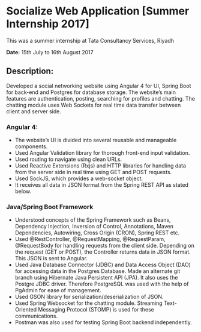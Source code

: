 # Socialize Web Application [Summer Internship 2017]

This was a summer internship at Tata Consultancy Services, Riyadh

**Date:** 15th July to 16th August 2017

## Description: 
Developed a social networking website using Angular 4 for UI, Spring Boot for back-end and Postgres for database storage. The website’s main features are authentication, posting, searching for profiles and chatting. The chatting module uses Web Sockets for real time data transfer between client and server side.

### Angular 4:
 * The website’s UI is divided into several reusable and manageable components.
 * Used Angular Validation library for thorough front-end input validation.
 * Used routing to navigate using clean URLs.
 * Used Reactive Extensions (Rxjs) and HTTP libraries for handling data from the server side in real time using GET and POST requests. 
 * Used SockJS, which provides a web-socket object.
 * It receives all data in JSON format from the Spring REST API as stated below.
### Java/Spring Boot Framework
 * Understood concepts of the Spring Framework such as Beans, Dependency Injection, Inversion of Control, Annotations, Maven Dependencies, Autowiring, Cross Origin (CRON), Spring REST etc.
 * Used @RestController, @RequestMapping, @RequestParam, @RequestBody for handling requests from the client side. Depending on the request (GET or POST), the Controller returns data in JSON format. This JSON is sent to Angular.
 * Used Java Database Connector (JDBC) and Data Access Object (DAO) for accessing data in the Postgres Database. Made an alternate git branch using Hibernate Java Persistent API (JPA). It also uses the Postgre JDBC driver. Therefore PostgreSQL was used with the help of PgAdmin for ease of management.
 * Used GSON library for serialization/deserialization of JSON.
 * Used Spring Websocket for the chatting module. Streaming Text-Oriented Messaging Protocol (STOMP) is used for these communications. 
 * Postman was also used for testing Spring Boot backend independently. 
